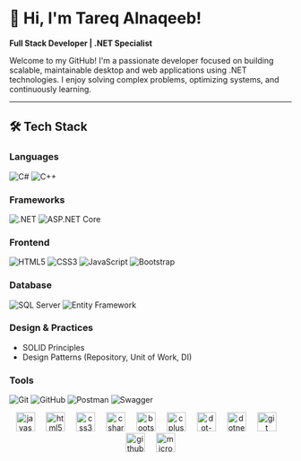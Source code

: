 # 👋 Hi, I'm Tareq Alnaqeeb!
**Full Stack Developer | .NET Specialist**  

Welcome to my GitHub! I'm a passionate developer focused on building scalable, maintainable desktop and web applications using .NET technologies. I enjoy solving complex problems, optimizing systems, and continuously learning.

---

## 🛠️ Tech Stack
### **Languages**  
![C#](https://img.shields.io/badge/C%23-239120?logo=c-sharp&logoColor=white)
![C++](https://img.shields.io/badge/C%2B%2B-00599C?logo=c%2B%2B&logoColor=white)

### **Frameworks**  
![.NET](https://img.shields.io/badge/.NET-512BD4?logo=dotnet&logoColor=white)
![ASP.NET Core](https://img.shields.io/badge/ASP.NET%20Core-512BD4?logo=dotnet&logoColor=white)

### **Frontend**  
![HTML5](https://img.shields.io/badge/HTML5-E34F26?logo=html5&logoColor=white)
![CSS3](https://img.shields.io/badge/CSS3-1572B6?logo=css3&logoColor=white)
![JavaScript](https://img.shields.io/badge/JavaScript-F7DF1E?logo=javascript&logoColor=black)
![Bootstrap](https://img.shields.io/badge/Bootstrap-7952B3?logo=bootstrap&logoColor=white)

### **Database**  
![SQL Server](https://img.shields.io/badge/SQL%20Server-CC2927?logo=microsoft-sql-server&logoColor=white)
![Entity Framework](https://img.shields.io/badge/EF%20Core-512BD4?logo=dotnet&logoColor=white)

### **Design & Practices**  
- SOLID Principles  
- Design Patterns (Repository, Unit of Work, DI)  

### **Tools**  
![Git](https://img.shields.io/badge/Git-F05032?logo=git&logoColor=white)
![GitHub](https://img.shields.io/badge/GitHub-181717?logo=github&logoColor=white)
![Postman](https://img.shields.io/badge/Postman-FF6C37?logo=postman&logoColor=white)
![Swagger](https://img.shields.io/badge/Swagger-85EA2D?logo=swagger&logoColor=black)

<div align="center">
  <img src="https://cdn.jsdelivr.net/gh/devicons/devicon/icons/javascript/javascript-original.svg" height="34" alt="javascript logo"  />
  <img width="12" />
  <img src="https://cdn.jsdelivr.net/gh/devicons/devicon/icons/html5/html5-original.svg" height="34" alt="html5 logo"  />
  <img width="12" />
  <img src="https://cdn.jsdelivr.net/gh/devicons/devicon/icons/css3/css3-original.svg" height="34" alt="css3 logo"  />
  <img width="12" />
  <img src="https://cdn.jsdelivr.net/gh/devicons/devicon/icons/csharp/csharp-original.svg" height="34" alt="csharp logo"  />
  <img width="12" />
  <img src="https://cdn.jsdelivr.net/gh/devicons/devicon/icons/bootstrap/bootstrap-original.svg" height="34" alt="bootstrap logo"  />
  <img width="12" />
  <img src="https://cdn.jsdelivr.net/gh/devicons/devicon/icons/cplusplus/cplusplus-original.svg" height="34" alt="cplusplus logo"  />
  <img width="12" />
  <img src="https://cdn.jsdelivr.net/gh/devicons/devicon/icons/dot-net/dot-net-original.svg" height="34" alt="dot-net logo"  />
  <img width="12" />
  <img src="https://cdn.jsdelivr.net/gh/devicons/devicon/icons/dotnetcore/dotnetcore-original.svg" height="34" alt="dotnetcore logo"  />
  <img width="12" />
  <img src="https://cdn.jsdelivr.net/gh/devicons/devicon/icons/git/git-original.svg" height="34" alt="git logo"  />
  <img width="12" />
  <img src="https://cdn.jsdelivr.net/gh/devicons/devicon/icons/github/github-original.svg" height="34" alt="github logo"  />
  <img width="12" />
  <img src="https://cdn.jsdelivr.net/gh/devicons/devicon/icons/microsoftsqlserver/microsoftsqlserver-plain.svg" height="34" alt="microsoftsqlserver logo"  />
</div>

###

<div align="left">
</div>

###

